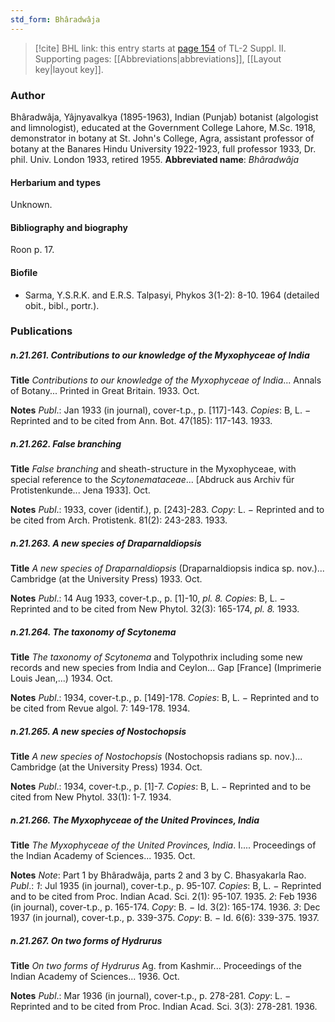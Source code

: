 ```yaml
---
std_form: Bhâradwâja
---
```


> [!cite] BHL link: this entry starts at [page 154](https://www.biodiversitylibrary.org/page/33265351) of TL-2 Suppl. II.
> Supporting pages: [[Abbreviations|abbreviations]], [[Layout key|layout key]].

### Author

Bhâradwâja, Yâjnyavalkya (1895-1963), Indian (Punjab) botanist (algologist and limnologist), educated at the Government College Lahore, M.Sc. 1918, demonstrator in botany at St. John's College, Agra, assistant professor of botany at the Banares Hindu University 1922-1923, full professor 1933, Dr. phil. Univ. London 1933, retired 1955. 
**Abbreviated name**: *Bhâradwâja*

#### Herbarium and types

Unknown.

#### Bibliography and biography

Roon p. 17.

#### Biofile

- Sarma, Y.S.R.K. and E.R.S. Talpasyi, Phykos 3(1-2): 8-10. 1964 (detailed obit., bibl., portr.).

### Publications

##### n.21.261. Contributions to our knowledge of the Myxophyceae of India

**Title**
*Contributions to our knowledge of the Myxophyceae of India*... Annals of Botany... Printed in Great Britain. 1933. Oct.

**Notes**
*Publ*.: Jan 1933 (in journal), cover-t.p., p. \[117\]-143. *Copies*: B, L. − Reprinted and to be cited from Ann. Bot. 47(185): 117-143. 1933.

##### n.21.262. False branching

**Title**
*False branching* and sheath-structure in the Myxophyceae, with special reference to the *Scytonemataceae*... \[Abdruck aus Archiv für Protistenkunde... Jena 1933\]. Oct.

**Notes**
*Publ*.: 1933, cover (identif.), p. \[243\]-283. *Copy*: L. − Reprinted and to be cited from Arch. Protistenk. 81(2): 243-283. 1933.

##### n.21.263. A new species of Draparnaldiopsis

**Title**
*A new species of Draparnaldiopsis* (Draparnaldiopsis indica sp. nov.)... Cambridge (at the University Press) 1933. Oct.

**Notes**
*Publ*.: 14 Aug 1933, cover-t.p., p. \[1\]-10, *pl. 8.* *Copies*: B, L. − Reprinted and to be cited from New Phytol. 32(3): 165-174, *pl. 8.* 1933.

##### n.21.264. The taxonomy of Scytonema

**Title**
*The taxonomy of Scytonema* and Tolypothrix including some new records and new species from India and Ceylon... Gap \[France\] (Imprimerie Louis Jean,...) 1934. Oct.

**Notes**
*Publ*.: 1934, cover-t.p., p. \[149\]-178. *Copies*: B, L. − Reprinted and to be cited from Revue algol. 7: 149-178. 1934.

##### n.21.265. A new species of Nostochopsis

**Title**
*A new species of Nostochopsis* (Nostochopsis radians sp. nov.)... Cambridge (at the University Press) 1934. Oct.

**Notes**
*Publ*.: 1934, cover-t.p., p. \[1\]-7. *Copies*: B, L. − Reprinted and to be cited from New Phytol. 33(1): 1-7. 1934.

##### n.21.266. The Myxophyceae of the United Provinces, India

**Title**
*The Myxophyceae of the United Provinces, India*. I.... Proceedings of the Indian Academy of Sciences... 1935. Oct.

**Notes**
*Note*: Part 1 by Bhâradwâja, parts 2 and 3 by C. Bhasyakarla Rao.
*Publ*.: *1*: Jul 1935 (in journal), cover-t.p., p. 95-107. *Copies*: B, L. − Reprinted and to be cited from Proc. Indian Acad. Sci. 2(1): 95-107. 1935.
*2*: Feb 1936 (in journal), cover-t.p., p. 165-174. *Copy*: B. − Id. 3(2): 165-174. 1936.
*3*: Dec 1937 (in journal), cover-t.p., p. 339-375. *Copy*: B. − Id. 6(6): 339-375. 1937.

##### n.21.267. On two forms of Hydrurus

**Title**
*On two forms of Hydrurus* Ag. from Kashmir... Proceedings of the Indian Academy of Sciences... 1936. Oct.

**Notes**
*Publ*.: Mar 1936 (in journal), cover-t.p., p. 278-281. *Copy*: L. − Reprinted and to be cited from Proc. Indian Acad. Sci. 3(3): 278-281. 1936.

